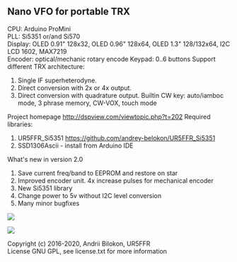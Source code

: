 <h2>Nano VFO for portable TRX</h2>

CPU: Arduino ProMini<br>
PLL: Si5351 or/and Si570<br>
Display: OLED 0.91" 128x32, OLED 0.96" 128x64, OLED 1.3" 128/132x64, I2C LCD 1602, MAX7219<br>
Encoder: optical/mechanic rotary encode
Keypad: 0..6 buttons
Support different TRX architecture:<br>
 1. Single  IF superheterodyne.
 2. Direct conversion with 2x or 4x output.
 3. Direct conversion with quadrature output.
Builtin CW key: auto/iamboc mode, 3 phrase memory, CW-VOX, touch mode

Project homepage http://dspview.com/viewtopic.php?t=202
Required libraries:<br>
 1. UR5FFR_Si5351 https://github.com/andrey-belokon/UR5FFR_Si5351
 2. SSD1306Ascii - install from Arduino IDE

What's new in version 2.0<br>
 1. Save current freq/band to EEPROM and restore on star
 2. Improved encoder unit. 4x increase pulses for mechanical encoder
 3. New Si5351 library
 4. Change power to 5v without I2C level conversion
 5. Many minor bugfixes

<img src="https://github.com/andrey-belokon/NanoVFO/raw/master/Doc/Schematic_Nano-VFO.png"></img>

<img src="https://github.com/andrey-belokon/NanoVFO/raw/master/Doc/dislpay_freq.jpg"></img>

Copyright (c) 2016-2020, Andrii Bilokon, UR5FFR<br>
License GNU GPL, see license.txt for more information